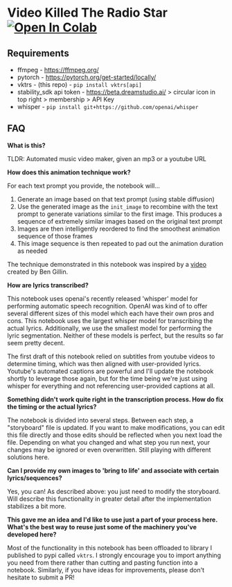 # Video Killed The Radio Star [![Open In Colab](https://colab.research.google.com/assets/colab-badge.svg)](https://colab.research.google.com/github/dmarx/video-killed-the-radio-star/blob/main/Video_Killed_The_Radio_Star_Defusion.ipynb)



## Requirements

* ffmpeg - https://ffmpeg.org/
* pytorch - https://pytorch.org/get-started/locally/
* vktrs - (this repo) - `pip install vktrs[api]`
* stability_sdk api token - https://beta.dreamstudio.ai/ > circular icon in top right > membership > API Key
* whisper - `pip install git+https://github.com/openai/whisper`

## FAQ

**What is this?**

TLDR: Automated music video maker, given an mp3 or a youtube URL

**How does this animation technique work?**

For each text prompt you provide, the notebook will...

1. Generate an image based on that text prompt (using stable diffusion)
2. Use the generated image as the `init_image` to recombine with the text prompt to generate variations similar to the first image. This produces a sequence of extremely similar images based on the original text prompt
3. Images are then intelligently reordered to find the smoothest animation sequence of those frames
3. This image sequence is then repeated to pad out the animation duration as needed

The technique demonstrated in this notebook was inspired by a [video](https://www.youtube.com/watch?v=WJaxFbdjm8c) created by Ben Gillin.

**How are lyrics transcribed?**

This notebook uses openai's recently released 'whisper' model for performing automatic speech recognition. 
OpenAI was kind of to offer several different sizes of this model which each have their own pros and cons. 
This notebook uses the largest whisper model for transcribing the actual lyrics. Additionally, we use the 
smallest model for performing the lyric segmentation. Neither of these models is perfect, but the results 
so far seem pretty decent.

The first draft of this notebook relied on subtitles from youtube videos to determine timing, which was
then aligned with user-provided lyrics. Youtube's automated captions are powerful and I'll update the
notebook shortly to leverage those again, but for the time being we're just using whisper for everything
and not referencing user-provided captions at all.

**Something didn't work quite right in the transcription process. How do fix the timing or the actual lyrics?**

The notebook is divided into several steps. Between each step, a "storyboard" file is updated. If you want to
make modifications, you can edit this file directly and those edits should be reflected when you next load the
file. Depending on what you changed and what step you run next, your changes may be ignored or even overwritten.
Still playing with different solutions here.

**Can I provide my own images to 'bring to life' and associate with certain lyrics/sequences?**

Yes, you can! As described above: you just need to modify the storyboard. Will describe this functionality in
greater detail after the implementation stabilizes a bit more.

**This gave me an idea and I'd like to use just a part of your process here. What's the best way to reuse just some of the machinery you've developed here?**

Most of the functionality in this notebook has been offloaded to library I published to pypi called `vktrs`. I strongly encourage you to import anything you need 
from there rather than cutting and pasting function into a notebook. Similarly, if you have ideas for improvements, please don't hesitate to submit a PR!
